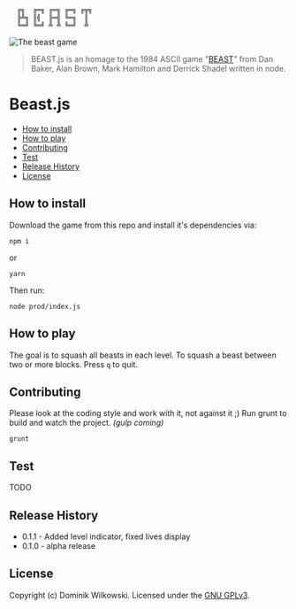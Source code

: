 ```shell
  ╔╗  ╔═╗ ╔═╗ ╔═╗ ╔╦╗
  ╠╩╗ ║╣  ╠═╣ ╚═╗  ║
  ╚═╝ ╚═╝ ╩ ╩ ╚═╝  ╩
```

![The beast game](https://raw.githubusercontent.com/dominikwilkowski/beast.js/master/assets/play.gif)

> BEAST.js is an homage to the 1984 ASCII game "[BEAST](https://en.wikipedia.org/wiki/Beast_(video_game))" from Dan Baker, Alan Brown, Mark Hamilton and
> Derrick Shadel written in node.

# Beast.js

- [How to install](#how-to-install)
- [How to play](#how-to-play)
- [Contributing](#contributing)
- [Test](#test)
- [Release History](#release-history)
- [License](#license)


## How to install

Download the game from this repo and install it's dependencies via:

```shell
npm i
```

or

```
yarn
```

Then run:

```shell
node prod/index.js
```


## How to play

The goal is to squash all beasts in each level. To squash a beast between two or more blocks. Press `q` to quit.


## Contributing

Please look at the coding style and work with it, not against it ;)
Run grunt to build and watch the project. _(gulp coming)_

```shell
grunt
```


## Test

TODO


## Release History
* 0.1.1  -  Added level indicator, fixed lives display
* 0.1.0  -  alpha release


## License
Copyright (c) Dominik Wilkowski. Licensed under the [GNU GPLv3](https://github.com/dominikwilkowski/beast.js/blob/master/LICENSE).